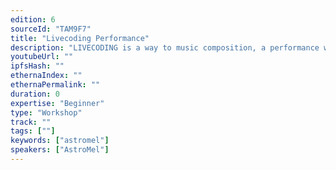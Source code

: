 ```yaml
---
edition: 6
sourceId: "TAM9F7"
title: "Livecoding Performance"
description: "LIVECODING is a way to music composition, a performance where the artist plays with digital synthesis to “code” / programming instruments on the go while producing rythm, noise, sound & silence, representations of electronic vibrations, an energy"
youtubeUrl: ""
ipfsHash: ""
ethernaIndex: ""
ethernaPermalink: ""
duration: 0
expertise: "Beginner"
type: "Workshop"
track: ""
tags: [""]
keywords: ["astromel"]
speakers: ["AstroMel"]
---
```

